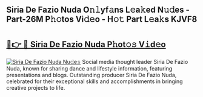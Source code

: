 ## Siria De Fazio Nuda O𝚗𝚕yf𝚊ns L𝚎a𝚔ed N𝚞𝚍es - Part-26M P𝚑𝚘tos Vi𝚍𝚎o - H𝚘𝚝 Part L𝚎a𝚔s KJVF8

# <h2><a href="http://kf8ct5f.oniu.top/?m=Siria+De+Fazio+Nuda">🔗👉 🔴 Siria De Fazio Nuda P𝚑ot𝚘𝚜 V𝚒d𝚎o</a></h2>

[![Siria De Fazio Nuda Nu𝚍e𝚜](https://i.imgur.com/0qMVB7G.gif)](http://kf8ct5f.oniu.top/?m=Siria+De+Fazio+Nuda)
Social media thought leader Siria De Fazio Nuda, known for sharing dance and lifestyle information, featuring presentations and blogs. Outstanding producer Siria De Fazio Nuda, celebrated for their exceptional skills and accomplishments in bringing creative projects to life.  
